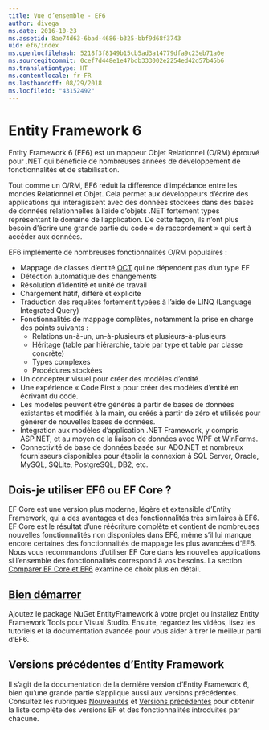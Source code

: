 ```yaml
---
title: Vue d’ensemble - EF6
author: divega
ms.date: 2016-10-23
ms.assetid: 8ae74d63-6bad-4686-b325-bbf9d68f3743
uid: ef6/index
ms.openlocfilehash: 5218f3f8149b15cb5ad3a14779dfa9c23eb71a0e
ms.sourcegitcommit: 0cef7d448e1e47bdb333002e2254ed42d57b45b6
ms.translationtype: HT
ms.contentlocale: fr-FR
ms.lasthandoff: 08/29/2018
ms.locfileid: "43152492"
---
```

# <a name="entity-framework-6"></a>Entity Framework 6
Entity Framework 6 (EF6) est un mappeur Objet Relationnel (O/RM) éprouvé pour .NET qui bénéficie de nombreuses années de développement de fonctionnalités et de stabilisation.

Tout comme un O/RM, EF6 réduit la différence d’impédance entre les mondes Relationnel et Objet. Cela permet aux développeurs d’écrire des applications qui interagissent avec des données stockées dans des bases de données relationnelles à l’aide d’objets .NET fortement typés représentant le domaine de l’application. De cette façon, ils n’ont plus besoin d’écrire une grande partie du code « de raccordement » qui sert à accéder aux données.

EF6 implémente de nombreuses fonctionnalités O/RM populaires :
- Mappage de classes d’entité [OCT](~/ef6/resources/glossary.md#poco) qui ne dépendent pas d’un type EF
- Détection automatique des changements
- Résolution d’identité et unité de travail
- Chargement hâtif, différé et explicite
- Traduction des requêtes fortement typées à l’aide de LINQ (Language Integrated Query)
- Fonctionnalités de mappage complètes, notamment la prise en charge des points suivants :
  - Relations un-à-un, un-à-plusieurs et plusieurs-à-plusieurs
  - Héritage (table par hiérarchie, table par type et table par classe concrète)
  - Types complexes
  - Procédures stockées
- Un concepteur visuel pour créer des modèles d’entité.
- Une expérience « Code First » pour créer des modèles d’entité en écrivant du code.
- Les modèles peuvent être générés à partir de bases de données existantes et modifiés à la main, ou créés à partir de zéro et utilisés pour générer de nouvelles bases de données.
- Intégration aux modèles d’application .NET Framework, y compris ASP.NET, et au moyen de la liaison de données avec WPF et WinForms.
- Connectivité de base de données basée sur ADO.NET et nombreux fournisseurs disponibles pour établir la connexion à SQL Server, Oracle, MySQL, SQLite, PostgreSQL, DB2, etc.

## <a name="should-i-use-ef6-or-ef-core"></a>Dois-je utiliser EF6 ou EF Core ?

EF Core est une version plus moderne, légère et extensible d’Entity Framework, qui a des avantages et des fonctionnalités très similaires à EF6.
EF Core est le résultat d’une réécriture complète et contient de nombreuses nouvelles fonctionnalités non disponibles dans EF6, même s’il lui manque encore certaines des fonctionnalités de mappage les plus avancées d’EF6.
Nous vous recommandons d’utiliser EF Core dans les nouvelles applications si l’ensemble des fonctionnalités correspond à vos besoins.
La section [Comparer EF Core et EF6](xref:efcore-and-ef6/index) examine ce choix plus en détail.

## <a name="get-startedef6get-startedmd"></a>[Bien démarrer](~/ef6/get-started.md)

Ajoutez le package NuGet EntityFramework à votre projet ou installez Entity Framework Tools pour Visual Studio. Ensuite, regardez les vidéos, lisez les tutoriels et la documentation avancée pour vous aider à tirer le meilleur parti d’EF6.

## <a name="past-entity-framework-versions"></a>Versions précédentes d’Entity Framework

Il s’agit de la documentation de la dernière version d’Entity Framework 6, bien qu’une grande partie s’applique aussi aux versions précédentes.
Consultez les rubriques [Nouveautés](~/ef6/what-is-new/index.md) et [Versions précédentes](~/ef6/what-is-new/past-releases.md) pour obtenir la liste complète des versions EF et des fonctionnalités introduites par chacune.
